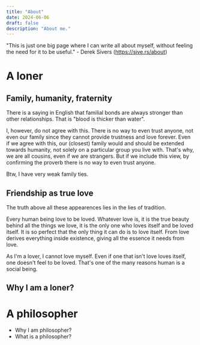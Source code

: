 ```yaml
---
title: "About"
date: 2024-06-06
draft: false
description: "About me."
---
```


"This is just one big page where I can write all about myself, without feeling the need for it to be useful." - Derek Sivers (https://sive.rs/about)

# A loner
## Family, humanity, fraternity
There is a saying in English that familial bonds are always stronger than other relationships. That is "blood is thicker than water".

I, however, do not agree with this. There is no way to even trust anyone, not even our family since they cannot provide trustness and love forever. Even if we agree with this, our (closest) family would and should be extended towards humanity, not solely on a particular group you live with. That's why, we are all cousins, even if we are strangers. But if we include this view, by confirming the proverb there is no way to even trust anyone.

Btw, I have very weak family ties.

## Friendship as true love
The truth above all these appearences lies in the lies of tradition.

Every human being love to be loved. Whatever love is, it is the true beauty behind all the things we love, it is the only one who loves itself and be loved itself. It is so perfect that the only thing it can do is to love itself. From love derives everything inside existence, giving all the essence it needs from love.

As I'm a lover, I cannot love myself. Even if one that isn't love loves itself, one doesn't feel to be loved. That's one of the many reasons human is a social being.
## Why I am a loner?

# A philosopher
- Why I am philosopher?
- What is a philosopher?